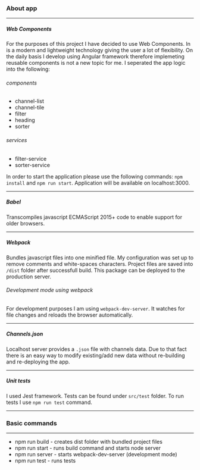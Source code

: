### About app

---

##### Web Components

For the purposes of this project I have decided to use Web Components. In is a modern and lightweight technology giving the user a lot of flexibility. On the daily basis I develop using Angular framework therefore implemeting reusable components is not a new topic for me. I seperated the app logic into the following:

###### components

-   channel-list
-   channel-tile
-   filter
-   heading
-   sorter

###### services

-   filter-service
-   sorter-service

In order to start the application please use the following commands: `npm install` and `npm run start`. Application will be available on localhost:3000.

---

##### Babel

Transcompiles javascript ECMAScript 2015+ code to enable support for older browsers.

---

##### Webpack

Bundles javascript files into one minified file. My configuration was set up to remove comments and white-spaces characters. Project files are saved into `/dist` folder after successfull build. This package can be deployed to the production server.

###### Development mode using webpack

For development purposes I am using `webpack-dev-server`. It watches for file changes and reloads the browser automatically.

---

##### Channels.json

Localhost server provides a `.json` file with channels data. Due to that fact there is an easy way to modify existing/add new data without re-building and re-deploying the app.

---

##### Unit tests

I used Jest framework. Tests can be found under `src/test` folder. To run tests I use `npm run test` command.

---

### Basic commands

---

-   npm run build - creates dist folder with bundled project files
-   npm run start - runs build command and starts node server
-   npm run server - starts webpack-dev-server (development mode)
-   npm run test - runs tests
